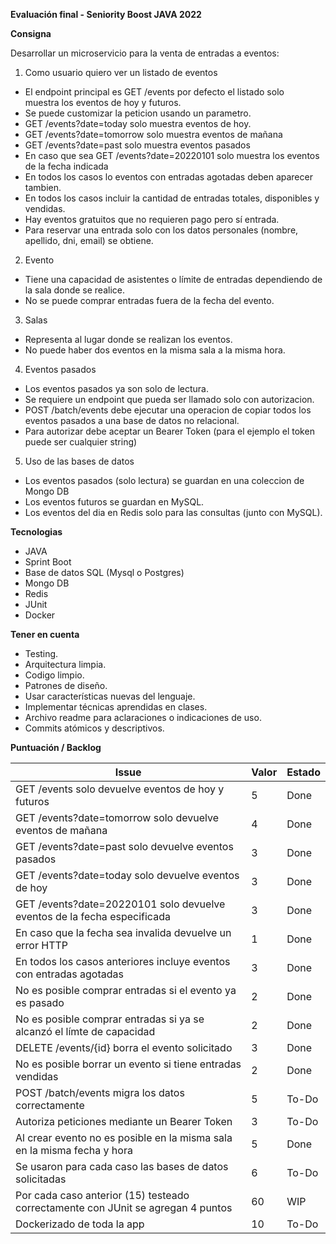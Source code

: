 **Evaluación final - Seniority Boost JAVA 2022**

**Consigna**

Desarrollar un microservicio para la venta de entradas a eventos:

1. Como usuario quiero ver un listado de eventos
  - El endpoint principal es GET /events por defecto el listado solo   
  muestra los eventos de hoy y futuros.
  - Se puede customizar la peticion
  usando un parametro.
  - GET /events?date=today solo muestra eventos de
  hoy.
  - GET /events?date=tomorrow solo muestra eventos de mañana
  - GET   /events?date=past solo muestra eventos pasados
  - En caso que sea GET /events?date=20220101 solo muestra los eventos de la fecha indicada  
  - En todos los casos lo eventos con entradas agotadas deben aparecer   
  tambien.
  - En todos los casos incluir la cantidad de entradas totales, disponibles y vendidas.
  - Hay eventos gratuitos que no requieren pago pero sí entrada.
  - Para reservar una entrada solo con los datos personales (nombre, apellido, dni, email) se obtiene.

2. Evento
  - Tiene una capacidad de asistentes o límite de entradas dependiendo de la sala donde se realice.
  - No se puede comprar entradas fuera de la fecha del evento.
3. Salas

- Representa al lugar donde se realizan los eventos.
- No puede haber dos eventos en la misma sala a la misma hora.

4. Eventos pasados
  - Los eventos pasados ya son solo de lectura.
  - Se requiere un endpoint que pueda ser llamado solo con autorizacion.
  - POST /batch/events debe ejecutar una operacion de copiar todos los eventos pasados a una base de datos no relacional.
  - Para autorizar debe aceptar un Bearer Token (para el ejemplo el token puede ser cualquier string)

5. Uso de las bases de datos
  - Los eventos pasados (solo lectura) se guardan en una coleccion de Mongo DB    
  - Los eventos futuros se guardan en MySQL.
  - Los eventos del dia en Redis solo para las consultas (junto con MySQL).

**Tecnologias**
- JAVA
- Sprint Boot
- Base de datos SQL (Mysql o Postgres)
- Mongo DB
- Redis
- JUnit
- Docker

**Tener en cuenta**
- Testing.
- Arquitectura limpia.
- Codigo limpio.
- Patrones de diseño.
- Usar características nuevas del lenguaje.
- Implementar técnicas aprendidas en clases.
- Archivo readme para aclaraciones o indicaciones de uso.
- Commits atómicos y descriptivos.

**Puntuación / Backlog**

| **Issue**                                                                                                            | **Valor** | **Estado** |
|--------------------------------------------------------------------------------------|------------|---------------|
| GET /events solo devuelve eventos de hoy y futuros    | 5       | Done |
| GET /events?date=tomorrow solo devuelve eventos de mañana  | 4       | Done |
| GET /events?date=past solo devuelve eventos pasados   | 3       | Done |
| GET /events?date=today solo devuelve eventos de hoy   | 3       | Done |
| GET /events?date=20220101 solo devuelve eventos de la fecha especificada | 3       | Done |
| En caso que la fecha sea invalida devuelve un error HTTP  | 1       | Done |
| En todos los casos anteriores incluye eventos con entradas agotadas    | 3       | Done |
| No es posible comprar entradas si el evento ya es  pasado   | 2       | Done |
| No es posible comprar entradas si ya se alcanzó el límte de capacidad   | 2       | Done |
| DELETE /events/{id} borra el evento solicitado        | 3       | Done |
| No es posible borrar un evento si tiene entradas vendidas      | 2       | Done |
| POST /batch/events migra los datos correctamente      | 5       | To-Do |
| Autoriza peticiones mediante un Bearer Token          | 3       | To-Do |
| Al crear evento no es posible en la misma sala en la misma fecha y hora  | 5       | Done |
| Se usaron para cada caso las bases de datos solicitadas | 6       | To-Do |
| Por cada caso anterior (15) testeado correctamente con JUnit se agregan 4 puntos   | 60      | WIP |
| Dockerizado de toda la app                            | 10      | To-Do |
